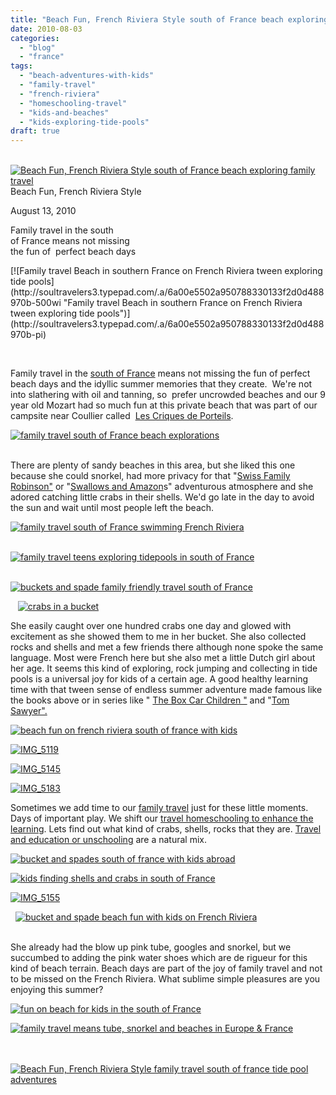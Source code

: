 ```yaml
---
title: "Beach Fun, French Riviera Style south of France beach exploring tween and tide pool adventures"
date: 2010-08-03
categories: 
  - "blog"
  - "france"
tags: 
  - "beach-adventures-with-kids"
  - "family-travel"
  - "french-riviera"
  - "homeschooling-travel"
  - "kids-and-beaches"
  - "kids-exploring-tide-pools"
draft: true
---
```


  [![Beach Fun, French Riviera Style south of France beach exploring family travel](https://soultravelers3.typepad.com/.a/6a00e5502a950788330133f2d0f49f970b-200wi "Beach Fun, French Riviera Style south of France beach exploring family travel")](http://soultravelers3.typepad.com/.a/6a00e5502a950788330133f2d0f49f970b-pi)Beach Fun, French Riviera Style  

August 13, 2010

Family travel in the south  
of France means not missing  
the fun of  perfect beach days 

<!--more--> [![Family travel Beach in southern France on French Riviera tween exploring tide pools](http://soultravelers3.typepad.com/.a/6a00e5502a950788330133f2d0d488970b-500wi "Family travel Beach in southern France on French Riviera tween exploring tide pools")](http://soultravelers3.typepad.com/.a/6a00e5502a950788330133f2d0d488970b-pi)  
   

Family travel in the [south of France](http://soultravelers3new.local/2010/07/colliore-france-on-bastille-day-family-travel-pyrennees-catalonia-beautiful-village-on-the-med-sea.html#tp) means not missing the fun of perfect beach days and the idyllic summer memories that they create.  We're not into slathering with oil and tanning, so  prefer uncrowded beaches and our 9 year old Mozart had so much fun at this private beach that was part of our campsite near Coullier called  [Les Criques de Porteils](http://www.lescriques.com/). 

[![family travel south of France beach explorations](http://soultravelers3.typepad.com/.a/6a00e5502a950788330133f2d0e8d1970b-500wi "family travel south of France beach explorations")](http://soultravelers3.typepad.com/.a/6a00e5502a950788330133f2d0e8d1970b-pi)  
 

There are plenty of sandy beaches in this area, but she liked this one because she could snorkel, had more privacy for that "[Swiss Family Robinson"](http://www.amazon.com/Swiss-Family-Robinson-Disney-Collection/dp/B00005RRG7/ref=sr_1_1?s=dvd&ie=UTF8&qid=1280827345&sr=1-1) or "[Swallows and Amazon](http://www.amazon.com/Swallows-Amazons-Godine-Storyteller-Ransome/dp/087923573X/ref=sr_1_1?s=books&ie=UTF8&qid=1280827395&sr=1-1)s" adventurous atmosphere and she adored catching little crabs in their shells. We'd go late in the day to avoid the sun and wait until most people left the beach.

[![family travel south of France swimming French Riviera](http://soultravelers3.typepad.com/.a/6a00e5502a950788330133f2d0ea1a970b-500wi "family travel south of France swimming French Riviera")](http://soultravelers3.typepad.com/.a/6a00e5502a950788330133f2d0ea1a970b-pi)  
 

[![family travel teens exploring tidepools in south of France](http://soultravelers3.typepad.com/.a/6a00e5502a950788330133f2d0eb1b970b-500wi "family travel teens exploring tidepools in south of France")](http://soultravelers3.typepad.com/.a/6a00e5502a950788330133f2d0eb1b970b-pi)  
 

[![buckets and spade family friendly travel south of France](http://soultravelers3.typepad.com/.a/6a00e5502a950788330133f2d0e94b970b-500wi "buckets and spade family friendly travel south of France")](http://soultravelers3.typepad.com/.a/6a00e5502a950788330133f2d0e94b970b-pi)

  
   [![crabs in a bucket](http://soultravelers3.typepad.com/.a/6a00e5502a95078833013485f487a3970c-500wi "crabs in a bucket")](http://soultravelers3.typepad.com/.a/6a00e5502a95078833013485f487a3970c-pi)

She easily caught over one hundred crabs one day and glowed with excitement as she showed them to me in her bucket. She also collected rocks and shells and met a few friends there although none spoke the same language. Most were French here but she also met a little Dutch girl about her age. It seems this kind of exploring, rock jumping and collecting in tide pools is a universal joy for kids of a certain age. A good healthy learning time with that tween sense of endless summer adventure made famous like the books above or in series like " [The Box Car Children "](http://www.amazon.com/Boxcar-Children-Books-1-4/dp/0807508543/ref=sr_1_2?s=books&ie=UTF8&qid=1280827572&sr=1-2) and "[Tom Sawyer".](http://www.amazon.com/Adventures-Sawyer-Mark-Twain-Library/dp/0520266129/ref=sr_1_1?s=books&ie=UTF8&qid=1280827660&sr=1-1)

[![beach fun on french riviera south of france with kids](http://soultravelers3.typepad.com/.a/6a00e5502a950788330133f2d0ec24970b-500wi "beach fun on french riviera south of france with kids")](http://soultravelers3.typepad.com/.a/6a00e5502a950788330133f2d0ec24970b-pi)

[![IMG_5119](http://soultravelers3.typepad.com/.a/6a00e5502a95078833013485f4885a970c-500wi)](http://soultravelers3.typepad.com/.a/6a00e5502a95078833013485f4885a970c-pi)  
  

[![IMG_5145](http://soultravelers3.typepad.com/.a/6a00e5502a95078833013485f488e9970c-500wi)](http://soultravelers3.typepad.com/.a/6a00e5502a95078833013485f488e9970c-pi)  
  

[![IMG_5183](http://soultravelers3.typepad.com/.a/6a00e5502a95078833013485f48a67970c-500wi)](http://soultravelers3.typepad.com/.a/6a00e5502a95078833013485f48a67970c-pi)  
  

Sometimes we add time to our [family travel](http://soultravelers3new.local/2009/04/how-to-travel-the-world-as-a-digital-nomad-family.html#tp) just for these little moments. Days of important play. We shift our [travel homeschooling to enhance the learning](http://soultravelers3new.local/2010/03/long-term-family-travel-homeschool-roadschool-world-school-digitalnomad-lifestyle-design-virtual-.html#tp). Lets find out what kind of crabs, shells, rocks that they are. [Travel and education or unschooling](http://soultravelers3new.local/2010/04/family-travel-homeschool-education-global-students-lifestyle-design-location-independent-4hww-around.html#tp) are a natural mix. 

[![bucket and spades south of france with kids abroad](http://soultravelers3.typepad.com/.a/6a00e5502a95078833013485f48b4f970c-500wi "bucket and spades south of france with kids abroad")](http://soultravelers3.typepad.com/.a/6a00e5502a95078833013485f48b4f970c-pi)

[![kids finding shells and crabs in south of France](http://soultravelers3.typepad.com/.a/6a00e5502a95078833013485f48bca970c-500wi "kids finding shells and crabs in south of France")](http://soultravelers3.typepad.com/.a/6a00e5502a95078833013485f48bca970c-pi) 

[![IMG_5155](http://soultravelers3.typepad.com/.a/6a00e5502a95078833013485f48c26970c-500wi)](http://soultravelers3.typepad.com/.a/6a00e5502a95078833013485f48c26970c-pi)  
  

  [![bucket and spade beach fun with kids on French Riviera](http://soultravelers3.typepad.com/.a/6a00e5502a95078833013485f48cc0970c-500wi "bucket and spade beach fun with kids on French Riviera")](http://soultravelers3.typepad.com/.a/6a00e5502a95078833013485f48cc0970c-pi)   
 

She already had the blow up pink tube, googles and snorkel, but we succumbed to adding the pink water shoes which are de rigueur for this kind of beach terrain. Beach days are part of the joy of family travel and not to be missed on the French Riviera. What sublime simple pleasures are you enjoying this summer?   

[![fun on beach for kids in the south of France](http://soultravelers3.typepad.com/.a/6a00e5502a95078833013485f48dd0970c-500wi "fun on beach for kids in the south of France")](http://soultravelers3.typepad.com/.a/6a00e5502a95078833013485f48dd0970c-pi)

[![family travel means tube, snorkel and beaches in Europe & France](http://soultravelers3.typepad.com/.a/6a00e5502a95078833013485f48efc970c-500wi "family travel means tube, snorkel and beaches in Europe & France")](http://soultravelers3.typepad.com/.a/6a00e5502a95078833013485f48efc970c-pi)  
   
 

[![Beach Fun, French Riviera Style family travel south of france tide pool adventures](http://soultravelers3.typepad.com/.a/6a00e5502a95078833013485f46e42970c-200wi "Beach Fun, French Riviera Style family travel south of france tide pool adventures")](http://soultravelers3.typepad.com/.a/6a00e5502a95078833013485f46e42970c-pi)
